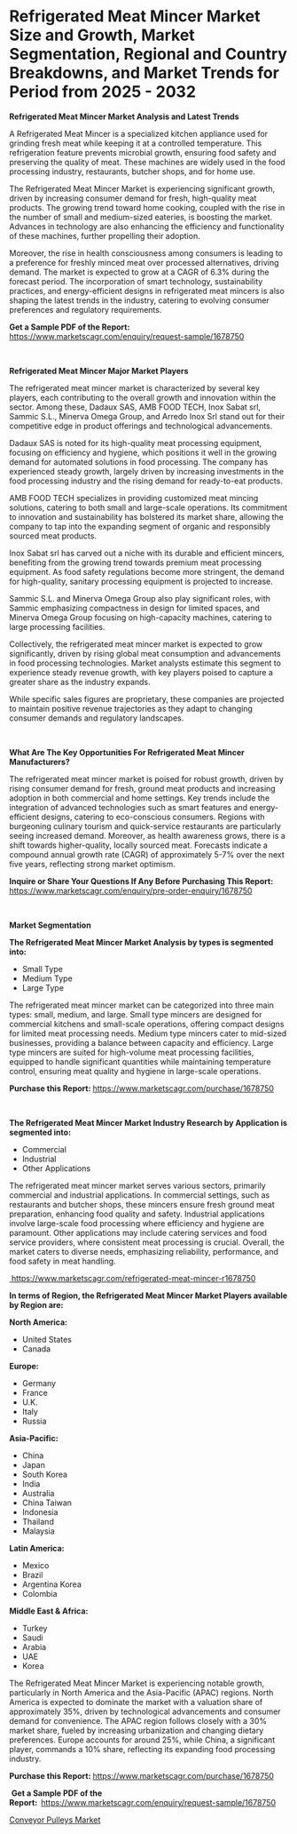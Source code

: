 <p><h1>Refrigerated Meat Mincer Market Size and Growth, Market Segmentation, Regional and Country Breakdowns, and Market Trends for Period from 2025 -  2032</h1></p><p><strong>Refrigerated Meat Mincer Market Analysis and Latest Trends</strong></p>
<p><p>A Refrigerated Meat Mincer is a specialized kitchen appliance used for grinding fresh meat while keeping it at a controlled temperature. This refrigeration feature prevents microbial growth, ensuring food safety and preserving the quality of meat. These machines are widely used in the food processing industry, restaurants, butcher shops, and for home use.</p><p>The Refrigerated Meat Mincer Market is experiencing significant growth, driven by increasing consumer demand for fresh, high-quality meat products. The growing trend toward home cooking, coupled with the rise in the number of small and medium-sized eateries, is boosting the market. Advances in technology are also enhancing the efficiency and functionality of these machines, further propelling their adoption. </p><p>Moreover, the rise in health consciousness among consumers is leading to a preference for freshly minced meat over processed alternatives, driving demand. The market is expected to grow at a CAGR of 6.3% during the forecast period. The incorporation of smart technology, sustainability practices, and energy-efficient designs in refrigerated meat mincers is also shaping the latest trends in the industry, catering to evolving consumer preferences and regulatory requirements.</p></p>
<p><strong>Get a Sample PDF of the Report:&nbsp;</strong> <a href="https://www.marketscagr.com/enquiry/request-sample/1678750?utm_campaign=2650&utm_medium=2&utm_source=Github&utm_content=ia&utm_term=08042025&utm_id=refrigerated-meat-mincer">https://www.marketscagr.com/enquiry/request-sample/1678750</a></p>
<p>&nbsp;</p>
<p><strong>Refrigerated Meat Mincer Major Market Players</strong></p>
<p><p>The refrigerated meat mincer market is characterized by several key players, each contributing to the overall growth and innovation within the sector. Among these, Dadaux SAS, AMB FOOD TECH, Inox Sabat srl, Sammic S.L., Minerva Omega Group, and Arredo Inox Srl stand out for their competitive edge in product offerings and technological advancements.</p><p>Dadaux SAS is noted for its high-quality meat processing equipment, focusing on efficiency and hygiene, which positions it well in the growing demand for automated solutions in food processing. The company has experienced steady growth, largely driven by increasing investments in the food processing industry and the rising demand for ready-to-eat products.</p><p>AMB FOOD TECH specializes in providing customized meat mincing solutions, catering to both small and large-scale operations. Its commitment to innovation and sustainability has bolstered its market share, allowing the company to tap into the expanding segment of organic and responsibly sourced meat products.</p><p>Inox Sabat srl has carved out a niche with its durable and efficient mincers, benefiting from the growing trend towards premium meat processing equipment. As food safety regulations become more stringent, the demand for high-quality, sanitary processing equipment is projected to increase.</p><p>Sammic S.L. and Minerva Omega Group also play significant roles, with Sammic emphasizing compactness in design for limited spaces, and Minerva Omega Group focusing on high-capacity machines, catering to large processing facilities. </p><p>Collectively, the refrigerated meat mincer market is expected to grow significantly, driven by rising global meat consumption and advancements in food processing technologies. Market analysts estimate this segment to experience steady revenue growth, with key players poised to capture a greater share as the industry expands. </p><p>While specific sales figures are proprietary, these companies are projected to maintain positive revenue trajectories as they adapt to changing consumer demands and regulatory landscapes.</p></p>
<p>&nbsp;</p>
<p><strong>What Are The Key Opportunities For Refrigerated Meat Mincer Manufacturers?</strong></p>
<p><p>The refrigerated meat mincer market is poised for robust growth, driven by rising consumer demand for fresh, ground meat products and increasing adoption in both commercial and home settings. Key trends include the integration of advanced technologies such as smart features and energy-efficient designs, catering to eco-conscious consumers. Regions with burgeoning culinary tourism and quick-service restaurants are particularly seeing increased demand. Moreover, as health awareness grows, there is a shift towards higher-quality, locally sourced meat. Forecasts indicate a compound annual growth rate (CAGR) of approximately 5-7% over the next five years, reflecting strong market optimism.</p></p>
<p><strong>Inquire or Share Your Questions If Any Before Purchasing This Report:</strong> <a href="https://www.marketscagr.com/enquiry/pre-order-enquiry/1678750?utm_campaign=2650&utm_medium=2&utm_source=Github&utm_content=ia&utm_term=08042025&utm_id=refrigerated-meat-mincer">https://www.marketscagr.com/enquiry/pre-order-enquiry/1678750</a></p>
<p>&nbsp;</p>
<p><strong>Market Segmentation</strong></p>
<p><strong>The Refrigerated Meat Mincer Market Analysis by types is segmented into:</strong></p>
<p><ul><li>Small Type</li><li>Medium Type</li><li>Large Type</li></ul></p>
<p><p>The refrigerated meat mincer market can be categorized into three main types: small, medium, and large. Small type mincers are designed for commercial kitchens and small-scale operations, offering compact designs for limited meat processing needs. Medium type mincers cater to mid-sized businesses, providing a balance between capacity and efficiency. Large type mincers are suited for high-volume meat processing facilities, equipped to handle significant quantities while maintaining temperature control, ensuring meat quality and hygiene in large-scale operations.</p></p>
<p><strong>Purchase this Report:&nbsp;</strong><a href="https://www.marketscagr.com/purchase/1678750?utm_campaign=2650&utm_medium=2&utm_source=Github&utm_content=ia&utm_term=08042025&utm_id=refrigerated-meat-mincer">https://www.marketscagr.com/purchase/1678750</a></p>
<p>&nbsp;</p>
<p><strong>The Refrigerated Meat Mincer Market Industry Research by Application is segmented into:</strong></p>
<p><ul><li>Commercial</li><li>Industrial</li><li>Other Applications</li></ul></p>
<p><p>The refrigerated meat mincer market serves various sectors, primarily commercial and industrial applications. In commercial settings, such as restaurants and butcher shops, these mincers ensure fresh ground meat preparation, enhancing food quality and safety. Industrial applications involve large-scale food processing where efficiency and hygiene are paramount. Other applications may include catering services and food service providers, where consistent meat processing is crucial. Overall, the market caters to diverse needs, emphasizing reliability, performance, and food safety in meat handling.</p></p>
<p><a href="https://www.marketscagr.com/refrigerated-meat-mincer-r1678750?utm_campaign=2650&utm_medium=2&utm_source=Github&utm_content=ia&utm_term=08042025&utm_id=refrigerated-meat-mincer">&nbsp;https://www.marketscagr.com/refrigerated-meat-mincer-r1678750</a></p>
<p><strong>In terms of Region, the Refrigerated Meat Mincer Market Players available by Region are:</strong></p>
<p>
    <p> <strong> North America: </strong>
        <ul>
            <li>United States</li>
            <li>Canada</li>
        </ul>
        </p> 
    <p> <strong> Europe: </strong>
        <ul>
            <li>Germany</li>
            <li>France</li>
            <li>U.K.</li>
            <li>Italy</li>
            <li>Russia</li>
        </ul>
        </p> 
    <p> <strong> Asia-Pacific: </strong>
        <ul>
            <li>China</li>
            <li>Japan</li>
            <li>South Korea</li>
            <li>India</li>
            <li>Australia</li>
            <li>China Taiwan</li>
            <li>Indonesia</li>
            <li>Thailand</li>
            <li>Malaysia</li>
        </ul>
        </p> 
    <p> <strong> Latin America: </strong>
        <ul>
            <li>Mexico</li>
            <li>Brazil</li>
            <li>Argentina Korea</li>
            <li>Colombia</li>
        </ul>
        </p> 
    <p> <strong> Middle East & Africa: </strong>
        <ul>
            <li>Turkey</li>
            <li>Saudi</li>
            <li>Arabia</li>
            <li>UAE</li>
            <li>Korea</li>
        </ul>
    </p>
    </p>
<p><p>The Refrigerated Meat Mincer Market is experiencing notable growth, particularly in North America and the Asia-Pacific (APAC) regions. North America is expected to dominate the market with a valuation share of approximately 35%, driven by technological advancements and consumer demand for convenience. The APAC region follows closely with a 30% market share, fueled by increasing urbanization and changing dietary preferences. Europe accounts for around 25%, while China, a significant player, commands a 10% share, reflecting its expanding food processing industry.</p></p>
<p><strong>Purchase this Report: </strong><a href="https://www.marketscagr.com/purchase/1678750?utm_campaign=2650&utm_medium=2&utm_source=Github&utm_content=ia&utm_term=08042025&utm_id=refrigerated-meat-mincer">https://www.marketscagr.com/purchase/1678750</a></p>
<p>&nbsp;<strong>Get a Sample PDF of the Report:&nbsp;&nbsp;</strong><a href="https://www.marketscagr.com/enquiry/request-sample/1678750?utm_campaign=2650&utm_medium=2&utm_source=Github&utm_content=ia&utm_term=08042025&utm_id=refrigerated-meat-mincer">https://www.marketscagr.com/enquiry/request-sample/1678750</a></p>
<p><strong></strong></p>
<p><p><a href="https://github.com/chungwimbu4/Market-Research-Report-List-1/blob/main/conveyor-pulleys-market.md?utm_campaign=2650&utm_medium=2&utm_source=Github&utm_content=ia&utm_term=08042025&utm_id=refrigerated-meat-mincer">Conveyor Pulleys Market</a></p></p>